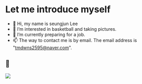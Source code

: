 # Let me introduce myself
- 👋 Hi, my name is seungjun Lee
- 👀 I’m interested in basketball and taking pictures.
- 🌱 I’m currently preparing for a job.
- 📫 The way to contact me is by email. The email address is "tmdwns2595@naver.com".

## :muscle: 
<img src="https://img.shields.io/badge/Android-3DDC84?style=flat-square&logo=Android&logoColor=white"/>
